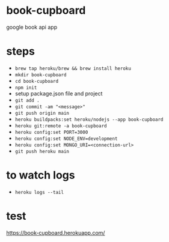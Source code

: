 # book-cupboard
google book api app

# steps
* ```brew tap heroku/brew && brew install heroku```
* ```mkdir book-cupboard```
* ```cd book-cupboard```
* ```npm init```
* setup package.json file and project
* ```git add .```
* ```git commit -am "<message>"```
* ```git push origin main```
* ```heroku buildpacks:set heroku/nodejs --app book-cupboard```
* ```heroku git:remote -a book-cupboard```
* ```heroku config:set PORT=3000```
* ```heroku config:set NODE_ENV=development```
* ```heroku config:set MONGO_URI=<connection-url>```
* ```git push heroku main```

# to watch logs
* ```heroku logs --tail```

# test
https://book-cupboard.herokuapp.com/